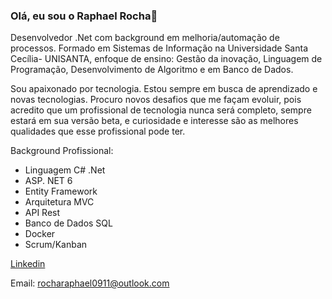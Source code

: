 ### Olá, eu sou o Raphael Rocha👋

Desenvolvedor .Net com background em melhoria/automação de processos. Formado em Sistemas de Informação na Universidade Santa Cecília- UNISANTA, enfoque de ensino: Gestão da inovação, Linguagem de Programação, Desenvolvimento de Algoritmo e em Banco de Dados.

 Sou apaixonado por tecnologia. Estou sempre em busca de aprendizado e novas tecnologias. Procuro novos desafios que me façam evoluir, pois acredito que um profissional de tecnologia nunca será completo, sempre estará em sua versão beta, e curiosidade e interesse são as melhores qualidades que esse profissional pode ter.
 
 Background Profissional:
- Linguagem C# .Net
- ASP. NET 6
- Entity Framework
- Arquitetura MVC
- API Rest
- Banco de Dados SQL
- Docker
- Scrum/Kanban

[Linkedin](https://www.linkedin.com/in/raphael-rocha-dev/)

Email: rocharaphael0911@outlook.com

<!--
**RochaRaphael/RochaRaphael** is a ✨ _special_ ✨ repository because its `README.md` (this file) appears on your GitHub profile.

Here are some ideas to get you started:

- 🔭 I’m currently working on ...
- 🌱 I’m currently learning ...
- 👯 I’m looking to collaborate on ...
- 🤔 I’m looking for help with ...
- 💬 Ask me about ...
- 📫 How to reach me: ...
- 😄 Pronouns: ...
- ⚡ Fun fact: ...
-->
